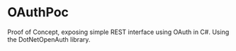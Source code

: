 OAuthPoc
========

Proof of Concept, exposing simple REST interface using OAuth in C#. Using the DotNetOpenAuth library.
